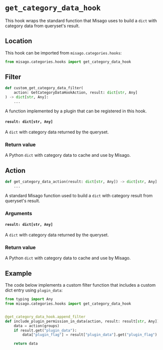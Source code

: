# `get_category_data_hook`

This hook wraps the standard function that Misago uses to build a `dict` with category data from queryset's result.


## Location

This hook can be imported from `misago.categories.hooks`:

```python
from misago.categories.hooks import get_category_data_hook
```


## Filter

```python
def custom_get_category_data_filter(
    action: GetCategoryDataHookAction, result: dict[str, Any]
) -> dict[str, Any]:
    ...
```

A function implemented by a plugin that can be registered in this hook.


#### `result: dict[str, Any]`

A `dict` with category data returned by the queryset.


### Return value

A Python `dict` with category data to cache and use by Misago.


## Action

```python
def get_category_data_action(result: dict[str, Any]) -> dict[str, Any]:
    ...
```

A standard Misago function used to build a `dict` with category result from queryset's result.


### Arguments

#### `result: dict[str, Any]`

A `dict` with category data returned by the queryset.


### Return value

A Python `dict` with category data to cache and use by Misago.


## Example

The code below implements a custom filter function that includes a custom dict entry using `plugin_data`:

```python
from typing import Any
from misago.categories.hooks import get_category_data_hook


@get_category_data_hook.append_filter
def include_plugin_permission_in_data(action, result: result[str, Any]) -> dict:
    data = action(groups)
    if result.get("plugin_data"):
        data["plugin_flag"] = result["plugin_data"].get("plugin_flag")

    return data
```